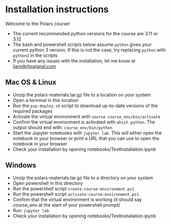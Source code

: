 # Installation instructions
Welcome to the Polars course!

- The current recommended python versions for the course are 3.11 or 3.12
- The bash and powershell scripts below assume `python` gives your current python 3 version. If this is not the case, try replacing `python` with `python3` in the scripts
- If you have any issues with the installation, let me know at liam@rhosignal.com

## Mac OS & Linux
- Unzip the polars-materials.tar.gz file to a location on your system
- Open a terminal in this location
- Run the `pip-deploy.sh` script to download up-to-date versions of the required packages
- Activate the virtual environment with `source course_env/bin/activate`
- Confirm the virtual environment is activated with `which python`. The output should end with: `course_env/bin/python`
- Start the Jupyter notebooks with `jupyter lab`. This will either open the notebook in your browser or print a URL that you can use to open the notebook in your browser
- Check your installation by opening notebooks/TestInstallation.ipynb


## Windows
- Unzip the polars-materials.tar.gz file to a directory on your system
- Open powershell in this directory
- Run the powershell script `create-course-environment.ps1`
- Run the powershell script `activate-course-environment.ps1`
- Confirm that the virtual environment is working (it should say course_env at the start of your powershell prompt)
- Run: `jupyter lab` 
- Check your installation by opening notebooks/TestInstallation.ipynb



